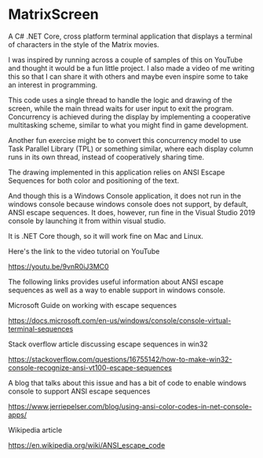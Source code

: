 # MatrixScreen
A C# .NET Core, cross platform terminal application that displays a terminal of characters in the style of the Matrix movies.

I was inspired by running across a couple of samples of this on YouTube and thought it would be a fun little project.
I also made a video of me writing this so that I can share it with others and maybe even inspire some to take an
interest in programming.

This code uses a single thread to handle the logic and drawing of the screen, while the main thread waits for user
input to exit the program. Concurrency is achieved during the display by implementing a cooperative multitasking scheme,
similar to what you might find in game development.

Another fun exercise might be to convert this concurrency model to use Task Parallel Library (TPL) or something similar,
where each display column runs in its own thread, instead of cooperatively sharing time.

The drawing implemented in this application relies on ANSI Escape Sequences for both color and positioning of the text.

And though this is a Windows Console application, it does not run in the windows console because windows console does
not support, by default, ANSI escape sequences. It does, however, run fine in the Visual Studio 2019 console by
launching it from within visual studio.

It is .NET Core though, so it will work fine on Mac and Linux.


Here's the link to the video tutorial on YouTube

https://youtu.be/9vnR0iJ3MC0



The following links provides useful information about ANSI escape sequences as well as a way to enable support
in windows console.



Microsoft Guide on working with escape sequences

https://docs.microsoft.com/en-us/windows/console/console-virtual-terminal-sequences



Stack overflow article discussing escape sequences in win32

https://stackoverflow.com/questions/16755142/how-to-make-win32-console-recognize-ansi-vt100-escape-sequences



A blog that talks about this issue and has a bit of code to enable windows console to support ANSI escape sequences

https://www.jerriepelser.com/blog/using-ansi-color-codes-in-net-console-apps/



Wikipedia article

https://en.wikipedia.org/wiki/ANSI_escape_code

